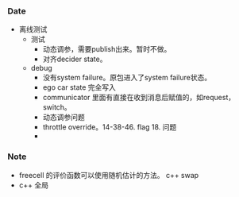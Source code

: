 ### Date
- 离线测试
	- 测试
		- 动态调参，需要publish出来。暂时不做。
		- 对齐decider state。
	- debug
		- 没有system failure。原包进入了system failure状态。
		- ego car state 完全写入
		- communicator 里面有直接在收到消息后赋值的，如request，switch。
		- 动态调参问题
		- throttle override。14-38-46. flag 18. 问题
		- 

### Note
- freecell 的评价函数可以使用随机估计的方法。
c++ swap
- c++ 全局